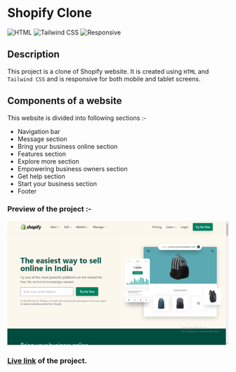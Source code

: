 # Shopify Clone

![HTML](https://img.shields.io/badge/-HTML-red)
![Tailwind CSS](https://img.shields.io/badge/-Tailwind%20CSS-blueviolet)
![Responsive](https://img.shields.io/badge/-Responsive-brightgreen)

## Description

This project is a clone of Shopify website. It is created using `HTML` and `Tailwind CSS` and is responsive for both mobile and tablet screens.

## Components of a website

This website is divided into following sections :-

- Navigation bar
- Message section
- Bring your business online section
- Features section
- Explore more section
- Empowering business owners section
- Get help section
- Start your business section
- Footer

### Preview of the project :-

![Preview](<./previews/Screenshot%20(85).png>)

### [Live link](https://shopify-clone-wine.vercel.app/) of the project.
